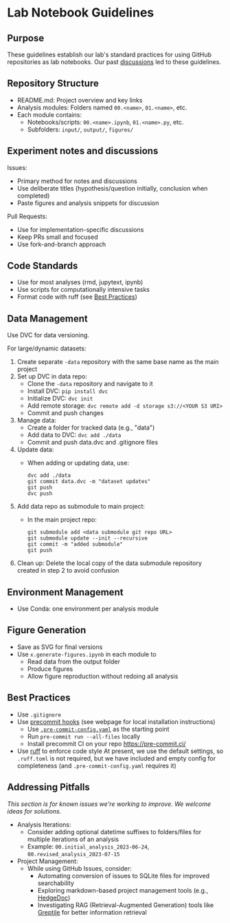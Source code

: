 # Lab Notebook Guidelines

## Purpose

These guidelines establish our lab's standard practices for using GitHub repositories as lab notebooks.
Our past [discussions](https://github.com/carpenterlab/open-science-rules/issues/18) led to these guidelines.

## Repository Structure

- README.md: Project overview and key links
- Analysis modules: Folders named `00.<name>`, `01.<name>`, etc.
- Each module contains:
  - Notebooks/scripts: `00.<name>.ipynb`, `01.<name>.py`, etc.
  - Subfolders: `input/`, `output/`, `figures/`

## Experiment notes and discussions

Issues:

- Primary method for notes and discussions
- Use deliberate titles (hypothesis/question initially, conclusion when completed)
- Paste figures and analysis snippets for discussion

Pull Requests:

- Use for implementation-specific discussions
- Keep PRs small and focused
- Use fork-and-branch approach

## Code Standards

- Use for most analyses (rmd, jupytext, ipynb)
- Use scripts for computationally intensive tasks
- Format code with ruff (see [Best Practices](#best-practices))

## Data Management

Use DVC for data versioning.

For large/dynamic datasets:

1. Create separate `-data` repository with the same base name as the main project
2. Set up DVC in data repo:
      - Clone the `-data` repository and navigate to it
      - Install DVC: `pip install dvc`
      - Initialize DVC: `dvc init`
      - Add remote storage: `dvc remote add -d storage s3://<YOUR S3 URI>`
      - Commit and push changes
3. Manage data:
      - Create a folder for tracked data (e.g., "data")
      - Add data to DVC: `dvc add ./data`
      - Commit and push data.dvc and .gitignore files
4. Update data:
      - When adding or updating data, use:

            dvc add ./data
            git commit data.dvc -m "dataset updates"
            git push
            dvc push

5. Add data repo as submodule to main project:
      - In the main project repo:

            git submodule add <data submodule git repo URL>
            git submodule update --init --recursive
            git commit -m "added submodule"
            git push

6. Clean up: Delete the local copy of the data submodule repository created in step 2 to avoid confusion

## Environment Management

- Use Conda: one environment per analysis module

## Figure Generation

- Save as SVG for final versions
- Use `x.generate-figures.ipynb` in each module to
  - Read data from the output folder
  - Produce figures
  - Allow figure reproduction without redoing all analysis

## Best Practices

- Use `.gitignore`
- Use [precommit hooks](https://pre-commit.com/) (see webpage for local installation instructions)
   - Use [`.pre-commit-config.yaml`](.pre-commit-config.yaml) as the starting point
   - Run `pre-commit run --all-files` locally
   - Install precommit CI on your repo <https://pre-commit.ci/>
- Use [ruff](https://github.com/charliermarsh/ruff) to enforce code style
  At present, we use the default settings, so `.ruff.toml` is not required, but we have included and empty config for completeness (and `.pre-commit-config.yaml` requires it)

## Addressing Pitfalls

_This section is for known issues we're working to improve._
_We welcome ideas for solutions._

- Analysis Iterations:
  - Consider adding optional datetime suffixes to folders/files for multiple iterations of an analysis
  - Example: `00.initial_analysis_2023-06-24`, `00.revised_analysis_2023-07-15`
- Project Management:
  - While using GitHub Issues, consider:
    - Automating conversion of issues to SQLite files for improved searchability
    - Exploring markdown-based project management tools (e.g., [HedgeDoc](https://hedgedoc.org/))
    - Investigating RAG (Retrieval-Augmented Generation) tools like [Greptile](https://app.greptile.com/) for better information retrieval
